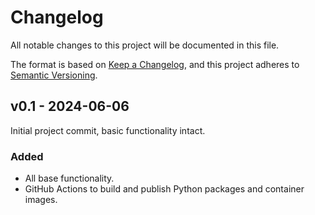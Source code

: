 Changelog
=========

All notable changes to this project will be documented in this file.

The format is based on [Keep a Changelog](https://keepachangelog.com/), and this project adheres to
[Semantic Versioning](https://semver.org/spec/v2.0.0.html).

v0.1 - 2024-06-06
-----------------

Initial project commit, basic functionality intact.

### Added

- All base functionality.
- GitHub Actions to build and publish Python packages and container images.

<!--------------------------------------------------------------------------------------------------------------------->

<!--
{version}
---------

General description of this release.

Any additional notes for this release.

### Added

<!~~ List of things that have been added. Be sure to @mention contributors, #tag relevant discussions/issues/PRs. ~~>
- A changelog (@sidneys1).

### Changed
### Deprecated
### Removed
### Fixed
### Security
-->
